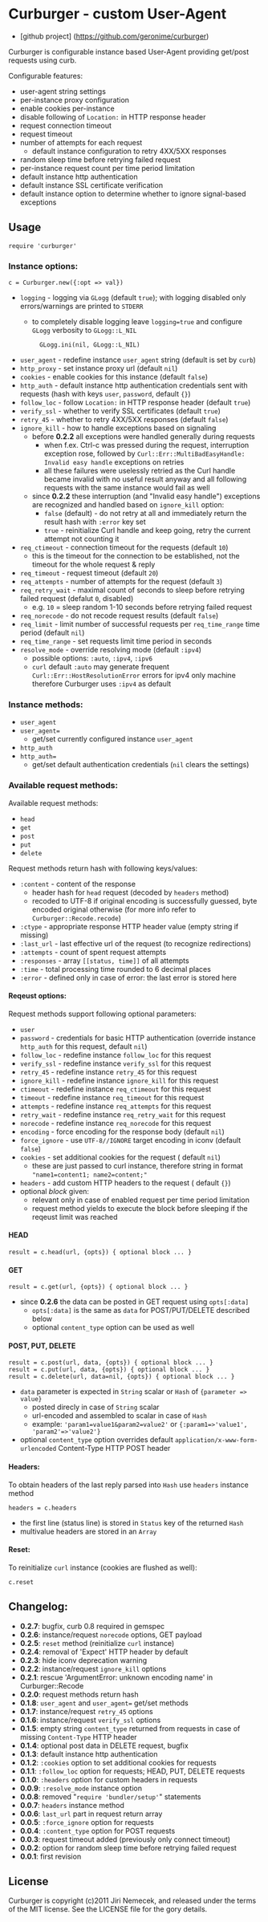 # Curburger - custom User-Agent

+ [github project] (https://github.com/geronime/curburger)

Curburger is configurable instance based User-Agent providing get/post requests
using curb.

Configurable features:

+ user-agent string settings
+ per-instance proxy configuration
+ enable cookies per-instance
+ disable following of `Location:` in HTTP response header
+ request connection timeout
+ request timeout
+ number of attempts for each request
  + default instance configuration to retry 4XX/5XX responses
+ random sleep time before retrying failed request
+ per-instance request count per time period limitation
+ default instance http authentication
+ default instance SSL certificate verification
+ default instance option to determine whether to ignore signal-based exceptions

## Usage

    require 'curburger'

### Instance options:

    c = Curburger.new({:opt => val})

  + `logging` - logging via `GLogg` (default `true`); with logging disabled
     only errors/warnings are printed to `STDERR`
    + to completely disable logging leave `logging=true` and configure
      `GLogg` verbosity to `GLogg::L_NIL`

            GLogg.ini(nil, GLogg::L_NIL)
  + `user_agent` - redefine instance `user_agent` string (default is set by
    `curb`)
  + `http_proxy` - set instance proxy url (default `nil`)
  + `cookies` - enable cookies for this instance (default `false`)
  + `http_auth` - default instance http authentication credentials sent with
     requests (hash with keys `user`, `password`, default `{}`)
  + `follow_loc` - follow `Location:` in HTTP response header (default `true`)
  + `verify_ssl` - whether to verify SSL certificates (default `true`)
  + `retry_45` - whether to retry 4XX/5XX responses (default `false`)
  + `ignore_kill` - how to handle exceptions based on signaling
    + before __0.2.2__ all exceptions were handled generally during requests
      + when f.ex. Ctrl-c was pressed during the request, interruption exception
        rose, followed by `Curl::Err::MultiBadEasyHandle: Invalid easy handle`
        exceptions on retries
      + all these failures were uselessly retried as the Curl handle became
        invalid with no useful result anyway and all following requests
        with the same instance would fail as well
    + since __0.2.2__ these interruption (and "Invalid easy handle") exceptions
      are recognized and handled based on `ignore_kill` option:
      + `false` (default) - do not retry at all and immediately return the
        result hash with `:error` key set
      + `true` - reinitialize Curl handle and keep going, retry the current
        attempt not counting it
  + `req_ctimeout` - connection timeout for the requests (default `10`)
    + this is the timeout for the connection to be established, not the timeout
      for the whole request & reply
  + `req_timeout` - request timeout (default `20`)
  + `req_attempts` - number of attempts for the request (default `3`)
  + `req_retry_wait` - maximal count of seconds to sleep before retrying
    failed request (defalut `0`, disabled)
    + e.g. `10` = sleep random 1-10 seconds before retrying failed request
  + `req_norecode` - do not recode request results (default `false`)
  + `req_limit` - limit number of successful requests per `req_time_range`
    time period (default `nil`)
  + `req_time_range` - set requests limit time period in seconds
  + `resolve_mode` - override resolving mode (default `:ipv4`)
    + possible options: `:auto`, `:ipv4`, `:ipv6`
    + `curl` default `:auto` may generate frequent
      `Curl::Err::HostResolutionError` errors for ipv4 only machine therefore
      Curburger uses `:ipv4` as default

### Instance methods:

  + `user_agent`
  + `user_agent=`
    + get/set currently configured instance `user_agent`
  + `http_auth`
  + `http_auth=`
    + get/set default authentication credentials (`nil` clears the settings)

### Available request methods:

Available request methods:

  + `head`
  + `get`
  + `post`
  + `put`
  + `delete`

Request methods return hash with following keys/values:

  + `:content` - content of the response
    + header hash for `head` request (decoded by `headers` method)
    + recoded to UTF-8 if original encoding is successfully guessed,
      byte encoded original otherwise
      (for more info refer to `Curburger::Recode.recode`)
  + `:ctype` - appropriate response HTTP header value (empty string if missing)
  + `:last_url` - last effective url of the request (to recognize redirections)
  + `:attempts` - count of spent request attempts
  + `:responses` - array `[[status, time]]` of all attempts
  + `:time` - total processing time rounded to 6 decimal places
  + `:error` - defined only in case of error: the last error is stored here

#### Reqeust options:

Request methods support following optional parameters:

  + `user`
  + `password` - credentials for basic HTTP authentication
     (override instance `http_auth` for this request, default `nil`)
  + `follow_loc` - redefine instance `follow_loc` for this request
  + `verify_ssl` - redefine instance `verify_ssl` for this request
  + `retry_45` - redefine instance `retry_45` for this request
  + `ignore_kill` - redefine instance `ignore_kill` for this request
  + `ctimeout` - redefine instance `req_ctimeout` for this request
  + `timeout` - redefine instance `req_timeout` for this request
  + `attempts` - redefine instance `req_attempts` for this request
  + `retry_wait` - redefine instance `req_retry_wait` for this request
  + `norecode` - redefine instance `req_norecode` for this request
  + `encoding` - force encoding for the response body (default `nil`)
  + `force_ignore` - use `UTF-8//IGNORE` target encoding in iconv
     (default `false`)
  + `cookies` - set additional cookies for the request ( default `nil`)
    + these are just passed to curl instance, therefore string in format
      `"name1=content1; name2=content;"`
  + `headers` - add custom HTTP headers to the request ( default `{}`)
  + optional _block_ given:
    + relevant only in case of enabled request per time period limitation
    + request method yields to execute the block before sleeping if the
      reqeust limit was reached

#### HEAD

    result = c.head(url, {opts}) { optional block ... }

#### GET

    result = c.get(url, {opts}) { optional block ... }

  + since __0.2.6__ the data can be posted in GET request using `opts[:data]`
    + `opts[:data]` is the same as `data` for POST/PUT/DELETE described below
    + optional `content_type` option can be used as well

#### POST, PUT, DELETE

    result = c.post(url, data, {opts}) { optional block ... }
    result = c.put(url, data, {opts}) { optional block ... }
    result = c.delete(url, data=nil, {opts}) { optional block ... }

  + `data` parameter is expected in `String` scalar or `Hash` of
  `{parameter => value}`
    + posted direcly in case of `String` scalar
    + url-encoded and assembled to scalar in case of `Hash`
    + example: `'param1=value1&param2=value2'` or
  `{:param1=>'value1', 'param2'=>'value2'}`
  + optional `content_type` option overrides default
    `application/x-www-form-urlencoded` Content-Type HTTP POST header

#### Headers:

To obtain headers of the last reply parsed into `Hash` use `headers`
instance method

    headers = c.headers

  + the first line (status line) is stored in `Status` key of the returned `Hash`
  + multivalue headers are stored in an `Array`

#### Reset:

To reinitialize `curl` instance (cookies are flushed as well):

    c.reset

## Changelog:

+ __0.2.7__: bugfix, curb 0.8 required in gemspec
+ __0.2.6__: instance/request `norecode` options, GET payload
+ __0.2.5__: `reset` method (reinitialize `curl` instance)
+ __0.2.4__: removal of 'Expect' HTTP header by default
+ __0.2.3__: hide iconv deprecation warning
+ __0.2.2__: instance/request `ignore_kill` options
+ __0.2.1__: rescue 'ArgumentError: unknown encoding name' in Curburger::Recode
+ __0.2.0__: request methods return hash
+ __0.1.8__: `user_agent` and `user_agent=` get/set methods
+ __0.1.7__: instance/request `retry_45` options
+ __0.1.6__: instance/request `verify_ssl` options
+ __0.1.5__: empty string `content_type` returned from requests in case of
             missing `Content-Type` HTTP header
+ __0.1.4__: optional post data in DELETE request, bugfix
+ __0.1.3__: default instance http authentication
+ __0.1.2__: `:cookies` option to set additional cookies for requests
+ __0.1.1__: `:follow_loc` option for requests; HEAD, PUT, DELETE requests
+ __0.1.0__: `:headers` option for custom headers in requests
+ __0.0.9__: `:resolve_mode` instance option
+ __0.0.8__: removed "`require 'bundler/setup'`" statements
+ __0.0.7__: `headers` instance method
+ __0.0.6__: `last_url` part in request return array
+ __0.0.5__: `:force_ignore` option for requests
+ __0.0.4__: `:content_type` option for POST requests
+ __0.0.3__: request timeout added (previously only connect timeout)
+ __0.0.2__: option for random sleep time before retrying failed request
+ __0.0.1__: first revision

## License

Curburger is copyright (c)2011 Jiri Nemecek, and released under the terms
of the MIT license. See the LICENSE file for the gory details.

